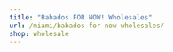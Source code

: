 ```yaml
---
title: "Babados FOR NOW! Wholesales"
url: /miami/babados-for-now-wholesales/
shop: wholesale
---
```

